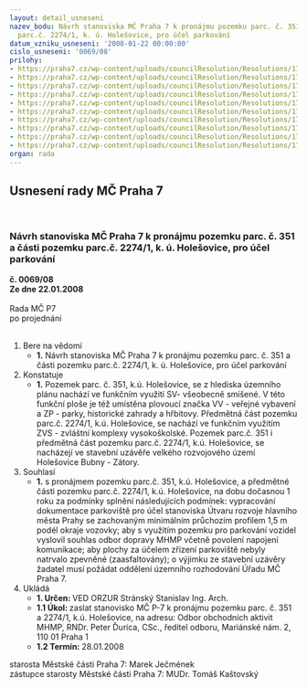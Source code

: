 ```yaml
---
layout: detail_usneseni
nazev_bodu: Návrh stanoviska MČ Praha 7 k pronájmu pozemku parc. č. 351 a části  pozemku
  parc.č. 2274/1, k. ú. Holešovice, pro účel parkování
datum_vzniku_usneseni: '2008-01-22 00:00:00'
cislo_usneseni: '0069/08'
prilohy:
- https://praha7.cz/wp-content/uploads/councilResolution/Resolutions/17704/3-met_11.doc
- https://praha7.cz/wp-content/uploads/councilResolution/Resolutions/17704/3-met_12.doc
- https://praha7.cz/wp-content/uploads/councilResolution/Resolutions/17704/3-met_21.doc
- https://praha7.cz/wp-content/uploads/councilResolution/Resolutions/17704/3-met_22.doc
- https://praha7.cz/wp-content/uploads/councilResolution/Resolutions/17704/3-met_31.doc
- https://praha7.cz/wp-content/uploads/councilResolution/Resolutions/17704/3-met_41.doc
- https://praha7.cz/wp-content/uploads/councilResolution/Resolutions/17704/3-met_51.doc
- https://praha7.cz/wp-content/uploads/councilResolution/Resolutions/17704/3-met_61.doc
- https://praha7.cz/wp-content/uploads/councilResolution/Resolutions/17704/3-met_62.doc
- https://praha7.cz/wp-content/uploads/councilResolution/Resolutions/17704/3-met_81235.jpg
organ: rada
---
```

<div id="ucUsn_pList" class="usn">
	<span><h2>Usnesení rady MČ Praha 7 </h2>
<br></span><div class="standBody">
<span><h3>Návrh stanoviska MČ Praha 7 k pronájmu pozemku parc. č. 351 a části  pozemku parc.č. 2274/1, k. ú. Holešovice, pro účel parkování</h3></span><div class="center">
		<strong>č. 0069/08</strong><br>
	</div>
<div class="center">
		<strong>Ze dne 22.01.2008</strong><br><br>
	</div>Rada MČ P7<br> po projednání<br><br><ol>
<li>Bere na vědomí<ul><li>
<strong>1.</strong> Návrh stanoviska MČ Praha 7 k pronájmu pozemku parc. č. 351 a části  pozemku parc.č. 2274/1, k. ú. Holešovice, pro účel parkování</li></ul>
</li>
<li>Konstatuje<ul><li>
<strong>1.</strong> Pozemek parc. č. 351, k.ú. Holešovice, se z hlediska územního plánu nachází ve funkčním využití SV- všeobecně smíšené. V této funkční ploše je též umístěna plovoucí značka VV - veřejné vybavení a ZP - parky, historické zahrady a hřbitovy. Předmětná část pozemku parc.č. 2274/1, k.ú. Holešovice, se nachází ve funkčním využitím ZVS - zvláštní komplexy vysokoškolské. Pozemek parc.č. 351 i předmětná část pozemku parc.č. 2274/1, k.ú. Holešovice, se nacházejí ve stavební uzávěře velkého rozvojového území Holešovice Bubny - Zátory.     </li></ul>
</li>
<li>Souhlasí<ul><li>
<strong>1.</strong> s pronájmem pozemku parc.č. 351, k.ú. Holešovice, a předmětné části pozemku parc.č. 2274/1, k.ú. Holešovice, na dobu dočasnou 1 roku za podmínky splnění následujících podmínek: vypracování dokumentace parkoviště pro účel stanoviska Útvaru rozvoje hlavního města Prahy se zachovaným minimálním průchozím profilem 1,5 m podél okraje vozovky;  aby s využitím pozemku pro parkování vozidel vyslovil souhlas odbor dopravy MHMP včetně povolení napojení komunikace; aby plochy za účelem zřízení parkoviště nebyly natrvalo zpevněné (zaasfaltovány); o výjimku ze stavební uzávěry žadatel musí požádat oddělení územního rozhodování Úřadu MČ Praha 7.   </li></ul>
</li>
<li>Ukládá<ul>
<li>
<strong>1. Určen: </strong>VED ORZUR  Stránský  Stanislav Ing. Arch.</li>
<li>
<strong>1.1 Úkol: </strong>zaslat stanovisko MČ P-7  k pronájmu pozemku parc. č. 351 a 2274/1, k.ú. Holešovice, na adresu: Odbor obchodních aktivit MHMP, RNDr. Peter Ďurica, CSc., ředitel odboru, Mariánské nám. 2, 110 01 Praha 1 </li>
<li>
<strong>1.2 Termín: </strong>28.01.2008</li>
</ul>
</li>
</ol>starosta Městské části Praha 7: Marek Ječmének<br>zástupce starosty Městské části Praha 7: MUDr. Tomáš Kaštovský 
</div>
</div>
